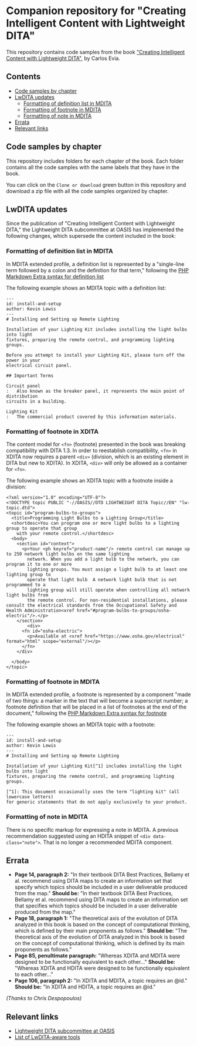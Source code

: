 # Companion repository for "Creating Intelligent Content with Lightweight DITA"

This repository contains code samples from the book ["Creating Intelligent Content with Lightweight DITA"](https://www.routledge.com/Creating-Intelligent-Content-with-Lightweight-DITA/Evia/p/book/9780815393825), by Carlos Evia.

## Contents

* [Code samples by chapter](#code-samples-by-chapter)
* [LwDITA updates](#lwdita-updates)
  - [Formatting of definition list in MDITA](#formatting-of-definition-list-in-mdita)
  - [Formatting of footnote in MDITA](#formatting-of-footnote-in-mdita)
  - [Formatting of note in MDITA](#formatting-of-note-in-mdita)
* [Errata](#errata)
* [Relevant links](#relevant-links)

## Code samples by chapter

This repository includes folders for each chapter of the book. Each folder contains all the code samples with the same labels that they have in the book.

You can click on the `Clone or download` green button in this repository and download a zip file with all the code samples organized by chapter.

## LwDITA updates

Since the publication of "Creating Intelligent Content with Lightweight DITA," the Lightweight DITA subcommittee at OASIS has implemented the following changes, which supersede the content included in the book:

### Formatting of definition list in MDITA

In MDITA extended profile, a definition list is represented by a "single-line term followed by a colon and the definition for that term," following the [PHP Markdown Extra syntax for definition list](https://michelf.ca/projects/php-markdown/extra/#def-list)

The following example shows an MDITA topic with a definition list:

```
---
id: install-and-setup
author: Kevin Lewis
---
# Installing and Setting up Remote Lighting

Installation of your Lighting Kit includes installing the light bulbs into light
fixtures, preparing the remote control, and programming lighting groups.

Before you attempt to install your Lighting Kit, please turn off the power in your
electrical circuit panel.

## Important Terms

Circuit panel
:   Also known as the breaker panel, it represents the main point of distribution
circuits in a building.

Lighting Kit
:   The commercial product covered by this information materials.
```

### Formatting of footnote in XDITA

The content model for `<fn>` (footnote) presented in the book was breaking compatibility with DITA 1.3. In order to reestablish compatibility, `<fn>` in XDITA now requires a parent `<div>` (division, which is an existing element in DITA but new to XDITA). In XDITA, `<div>` will only be allowed as a container for `<fn>`. 

The following example shows an XDITA topic with a footnote inside a division:

```
<?xml version="1.0" encoding="UTF-8"?>
<!DOCTYPE topic PUBLIC "-//OASIS//DTD LIGHTWEIGHT DITA Topic//EN" "lw-topic.dtd">
<topic id="program-bulbs-to-groups">
  <title>Programming Light Bulbs to a Lighting Group</title>
  <shortdesc>You can program one or more light bulbs to a lighting group to operate that group
    with your remote control.</shortdesc>
  <body>
    <section id="context">
      <p>Your <ph keyref="product-name"/> remote control can manage up to 250 network light bulbs on the same lighting
        network. When you add a light bulb to the network, you can program it to one or more
        lighting groups. You must assign a light bulb to at least one lighting group to
        operate that light bulb  A network light bulb that is not programmed to a
        lighting group will still operate when controlling all network light bulbs from
        the remote control. For non-residential installations, please consult the electrical standards from the Occupational Safety and Health Administration<xref href="#program-bulbs-to-groups/osha-electric"/>.</p>
    </section>
        <div>
      <fn id="osha-electric">
        <p>Available at <xref href="https://www.osha.gov/electrical" format="html" scope="external"/></p>
      </fn>
    </div>
    
  </body>
</topic>
```


### Formatting of footnote in MDITA

In MDITA extended profile, a footnote is represented by a component "made of two things: a marker in the text that will become a superscript number; a footnote definition that will be placed in a list of footnotes at the end of the document," following the [PHP Markdown Extra syntax for footnote](https://michelf.ca/projects/php-markdown/extra/#footnotes)

The following example shows an MDITA topic with a footnote:

```
---
id: install-and-setup
author: Kevin Lewis
---
# Installing and Setting up Remote Lighting

Installation of your Lighting Kit[^1] includes installing the light bulbs into light
fixtures, preparing the remote control, and programming lighting groups.

[^1]: This document occasionally uses the term "lighting kit" (all lowercase letters)
for generic statements that do not apply exclusively to your product.

```

### Formatting of note in MDITA

There is no specific markup for expressing a note in MDITA. A previous recommendation suggested using an HDITA snippet of `<div data-
class="note">`. That is no longer a recommended MDITA component.

## Errata

* **Page 14, paragraph 2:** "In their textbook DITA Best Practices, Bellamy et al. recommend using DITA maps to create an information set that specify which topics should be included in a user deliverable produced from the map." **Should be:** "In their textbook DITA Best Practices, Bellamy et al. recommend using DITA maps to create an information set that specifies which topics should be included in a user deliverable produced from the map."
* **Page 18, paragraph 1:** "The theoretical axis of the evolution of DITA analyzed in this book is based on the concept of computational thinking, which is defined by their main proponents as follows." **Should be:** "The theoretical axis of the evolution of DITA analyzed in this book is based on the concept of computational thinking, which is defined by its main proponents as follows."
* **Page 85, penultimate paragraph:** "Whereas XDITA and MDITA were designed to be functionally equivalent to each other..." **Should be:** "Whereas XDITA and HDITA were designed to be functionally equivalent to each other..."
* **Page 106, paragraph 2:** "In XDITA and MDITA, a topic requires an @id." **Should be:** "In XDITA and HDITA, a topic requires an @id." 

*(Thanks to Chris Despopoulos)*


## Relevant links

- [Lightweight DITA subcommittee at OASIS](https://www.oasis-open.org/committees/tc_home.php?wg_abbrev=dita-lightweight-dita)
- [List of LwDITA-aware tools](https://wiki.oasis-open.org/dita/LightweightDITASubcommittee/lwditatools)
